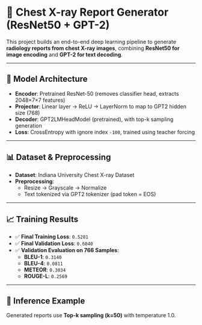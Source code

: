 # 🩻 Chest X-ray Report Generator (ResNet50 + GPT-2)

This project builds an end-to-end deep learning pipeline to generate **radiology reports from chest X-ray images**, combining **ResNet50 for image encoding** and **GPT-2 for text decoding**.

---

## 🚀 Model Architecture

- **Encoder**: Pretrained ResNet-50 (removes classifier head, extracts 2048×7×7 features)
- **Projector**: Linear layer → ReLU → LayerNorm to map to GPT2 hidden size (768)
- **Decoder**: GPT2LMHeadModel (pretrained), with top-k sampling generation
- **Loss**: CrossEntropy with ignore index `-100`, trained using teacher forcing

---

## 📊 Dataset & Preprocessing

- **Dataset**: Indiana University Chest X-ray Dataset
- **Preprocessing**:
  - Resize → Grayscale → Normalize
  - Text tokenized via GPT2 tokenizer (pad token = EOS)

---

## 📈 Training Results

- ✅ **Final Training Loss**: `0.5281`
- ✅ **Final Validation Loss**: `0.6040`
- ✅ **Validation Evaluation on 766 Samples**:
  - **BLEU-1**: `0.3140`
  - **BLEU-4**: `0.0811`
  - **METEOR**: `0.3034`
  - **ROUGE-L**: `0.2569`

---

## 🧪 Inference Example

Generated reports use **Top-k sampling (k=50)** with temperature 1.0.

